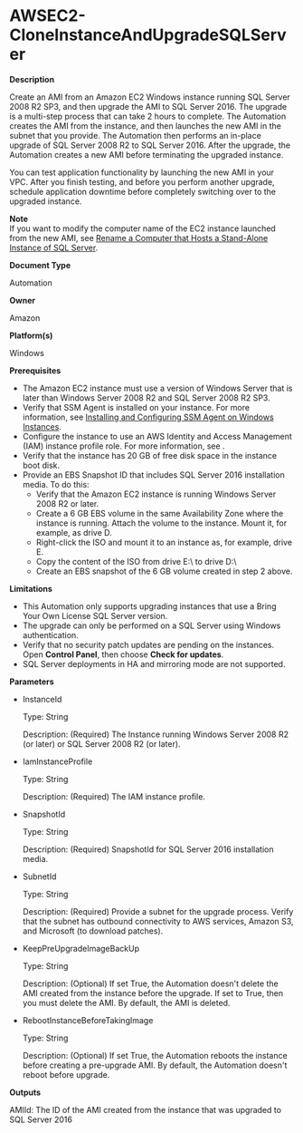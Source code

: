 # AWSEC2\-CloneInstanceAndUpgradeSQLServer<a name="automation-awsec2-CloneInstanceAndUpgradeSQLServer"></a>

**Description**

Create an AMI from an Amazon EC2 Windows instance running SQL Server 2008 R2 SP3, and then upgrade the AMI to SQL Server 2016\. The upgrade is a multi\-step process that can take 2 hours to complete\. The Automation creates the AMI from the instance, and then launches the new AMI in the subnet that you provide\. The Automation then performs an in\-place upgrade of SQL Server 2008 R2 to SQL Server 2016\. After the upgrade, the Automation creates a new AMI before terminating the upgraded instance\. 

You can test application functionality by launching the new AMI in your VPC\. After you finish testing, and before you perform another upgrade, schedule application downtime before completely switching over to the upgraded instance\.

**Note**  
If you want to modify the computer name of the EC2 instance launched from the new AMI, see [Rename a Computer that Hosts a Stand\-Alone Instance of SQL Server](https://docs.microsoft.com/en-us/sql/database-engine/install-windows/rename-a-computer-that-hosts-a-stand-alone-instance-of-sql-server?view=sql-server-2017)\.

**Document Type**

Automation

**Owner**

Amazon

**Platform\(s\)**

Windows

**Prerequisites**
+ The Amazon EC2 instance must use a version of Windows Server that is later than Windows Server 2008 R2 and SQL Server 2008 R2 SP3\.
+ Verify that SSM Agent is installed on your instance\. For more information, see [Installing and Configuring SSM Agent on Windows Instances](sysman-install-ssm-win.md)\.
+ Configure the instance to use an AWS Identity and Access Management \(IAM\) instance profile role\. For more information, see [](sysman-configuring-access-role.md)\.
+ Verify that the instance has 20 GB of free disk space in the instance boot disk\.
+ Provide an EBS Snapshot ID that includes SQL Server 2016 installation media\. To do this:
  + Verify that the Amazon EC2 instance is running Windows Server 2008 R2 or later\.
  + Create a 6 GB EBS volume in the same Availability Zone where the instance is running\. Attach the volume to the instance\. Mount it, for example, as drive D\. 
  + Right\-click the ISO and mount it to an instance as, for example, drive E\.
  + Copy the content of the ISO from drive E:\\ to drive D:\\
  + Create an EBS snapshot of the 6 GB volume created in step 2 above\.

**Limitations**
+ This Automation only supports upgrading instances that use a Bring Your Own License SQL Server version\.
+ The upgrade can only be performed on a SQL Server using Windows authentication\.
+ Verify that no security patch updates are pending on the instances\. Open **Control Panel**, then choose **Check for updates**\.
+ SQL Server deployments in HA and mirroring mode are not supported\.

**Parameters**
+ InstanceId

  Type: String

  Description: \(Required\) The Instance running Windows Server 2008 R2 \(or later\) or SQL Server 2008 R2 \(or later\)\.
+ IamInstanceProfile

  Type: String

  Description: \(Required\) The IAM instance profile\.
+ SnapshotId

  Type: String

  Description: \(Required\) SnapshotId for SQL Server 2016 installation media\.
+ SubnetId

  Type: String

  Description: \(Required\) Provide a subnet for the upgrade process\. Verify that the subnet has outbound connectivity to AWS services, Amazon S3, and Microsoft \(to download patches\)\.
+ KeepPreUpgradeImageBackUp

  Type: String

  Description: \(Optional\) If set True, the Automation doesn't delete the AMI created from the instance before the upgrade\. If set to True, then you must delete the AMI\. By default, the AMI is deleted\.
+ RebootInstanceBeforeTakingImage

  Type: String

  Description: \(Optional\) If set True, the Automation reboots the instance before creating a pre\-upgrade AMI\. By default, the Automation doesn't reboot before upgrade\.

**Outputs**

AMIId: The ID of the AMI created from the instance that was upgraded to SQL Server 2016